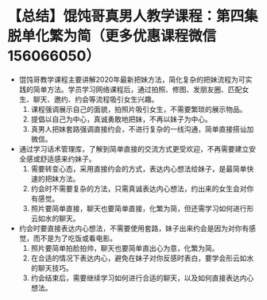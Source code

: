 # 【总结】馄饨哥真男人教学课程：第四集脱单化繁为简（更多优惠课程微信156066050）

-   馄饨哥教学课程主要讲解2020年最新把妹方法，简化复杂的把妹流程为可实践的简单方法。学员学习网络课程后，通过拍照、修图、发朋友圈、匹配女生、聊天、邀约、约会等流程吸引女生兴趣。
    1.  课程强调展示自己的面貌，拍照片吸引女生，不需要繁琐的展示物品。
    2.  提倡以自己为中心，真诚勇敢地把妹，不再以妹子为中心。
    3.  真男人把妹套路强调直接约会，不进行复杂的一线沟通，简单直接搭讪加微信。
-   通过学习话术管理库，了解到简单直接的交流方式更受欢迎，不再需要建立安全感或舒适感来约妹子。
    1.  需要转变心态，采用直接约会的方式，表达内心想法给妹子，是最简单快速的把妹方法。
    2.  约会时不需要复杂的方法，只需真诚表达内心想法，约出来的女生会对你有感觉。
    3.  照片要简单直接，聊天也要简单直接，化繁为简，但还需学习如何进行形云如水的聊天。
-   约会时要直接表达内心想法，不需要使用套路，妹子出来约会是因为对你有感觉，而不是为了吃饭或看电影。
    1.  照片要简单拍脸拍帅，聊天也要简单直出心为意，化繁为简。
    2.  在合适的情况下表达内心，避免在妹子对你反感时表白，要学会形云如水的聊天技巧。
    3.  约会结束后，需要继续学习如何进行合适的聊天，以及如何直接表达内心想法。